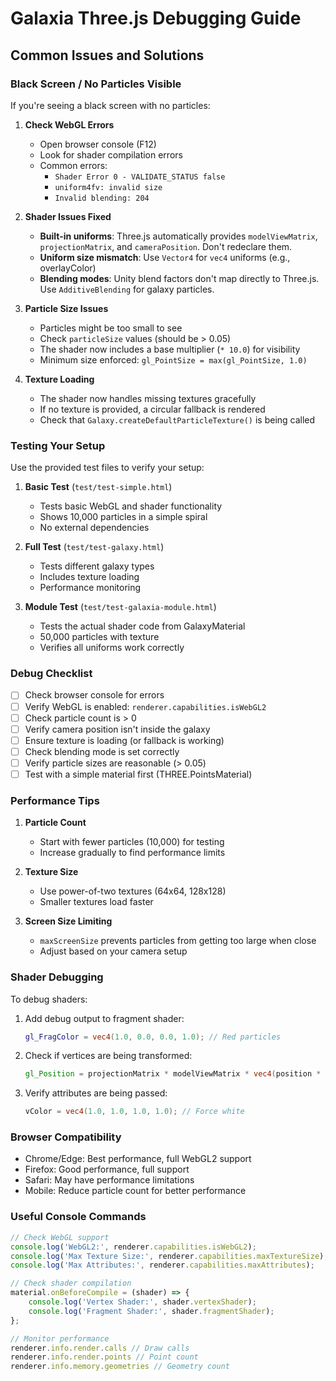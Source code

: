 # Galaxia Three.js Debugging Guide

## Common Issues and Solutions

### Black Screen / No Particles Visible

If you're seeing a black screen with no particles:

1. **Check WebGL Errors**
   - Open browser console (F12)
   - Look for shader compilation errors
   - Common errors:
     - `Shader Error 0 - VALIDATE_STATUS false`
     - `uniform4fv: invalid size`
     - `Invalid blending: 204`

2. **Shader Issues Fixed**
   - **Built-in uniforms**: Three.js automatically provides `modelViewMatrix`, `projectionMatrix`, and `cameraPosition`. Don't redeclare them.
   - **Uniform size mismatch**: Use `Vector4` for `vec4` uniforms (e.g., overlayColor)
   - **Blending modes**: Unity blend factors don't map directly to Three.js. Use `AdditiveBlending` for galaxy particles.

3. **Particle Size Issues**
   - Particles might be too small to see
   - Check `particleSize` values (should be > 0.05)
   - The shader now includes a base multiplier (`* 10.0`) for visibility
   - Minimum size enforced: `gl_PointSize = max(gl_PointSize, 1.0)`

4. **Texture Loading**
   - The shader now handles missing textures gracefully
   - If no texture is provided, a circular fallback is rendered
   - Check that `Galaxy.createDefaultParticleTexture()` is being called

### Testing Your Setup

Use the provided test files to verify your setup:

1. **Basic Test** (`test/test-simple.html`)
   - Tests basic WebGL and shader functionality
   - Shows 10,000 particles in a simple spiral
   - No external dependencies

2. **Full Test** (`test/test-galaxy.html`)
   - Tests different galaxy types
   - Includes texture loading
   - Performance monitoring

3. **Module Test** (`test/test-galaxia-module.html`)
   - Tests the actual shader code from GalaxyMaterial
   - 50,000 particles with texture
   - Verifies all uniforms work correctly

### Debug Checklist

- [ ] Check browser console for errors
- [ ] Verify WebGL is enabled: `renderer.capabilities.isWebGL2`
- [ ] Check particle count is > 0
- [ ] Verify camera position isn't inside the galaxy
- [ ] Ensure texture is loading (or fallback is working)
- [ ] Check blending mode is set correctly
- [ ] Verify particle sizes are reasonable (> 0.05)
- [ ] Test with a simple material first (THREE.PointsMaterial)

### Performance Tips

1. **Particle Count**
   - Start with fewer particles (10,000) for testing
   - Increase gradually to find performance limits

2. **Texture Size**
   - Use power-of-two textures (64x64, 128x128)
   - Smaller textures load faster

3. **Screen Size Limiting**
   - `maxScreenSize` prevents particles from getting too large when close
   - Adjust based on your camera setup

### Shader Debugging

To debug shaders:

1. Add debug output to fragment shader:
   ```glsl
   gl_FragColor = vec4(1.0, 0.0, 0.0, 1.0); // Red particles
   ```

2. Check if vertices are being transformed:
   ```glsl
   gl_Position = projectionMatrix * modelViewMatrix * vec4(position * 0.1, 1.0);
   ```

3. Verify attributes are being passed:
   ```glsl
   vColor = vec4(1.0, 1.0, 1.0, 1.0); // Force white
   ```

### Browser Compatibility

- Chrome/Edge: Best performance, full WebGL2 support
- Firefox: Good performance, full support
- Safari: May have performance limitations
- Mobile: Reduce particle count for better performance

### Useful Console Commands

```javascript
// Check WebGL support
console.log('WebGL2:', renderer.capabilities.isWebGL2);
console.log('Max Texture Size:', renderer.capabilities.maxTextureSize);
console.log('Max Attributes:', renderer.capabilities.maxAttributes);

// Check shader compilation
material.onBeforeCompile = (shader) => {
    console.log('Vertex Shader:', shader.vertexShader);
    console.log('Fragment Shader:', shader.fragmentShader);
};

// Monitor performance
renderer.info.render.calls // Draw calls
renderer.info.render.points // Point count
renderer.info.memory.geometries // Geometry count
```